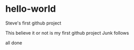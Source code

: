 # hello-world
Steve's first github project

This believe it or not is my first github project
Junk follows

all done
